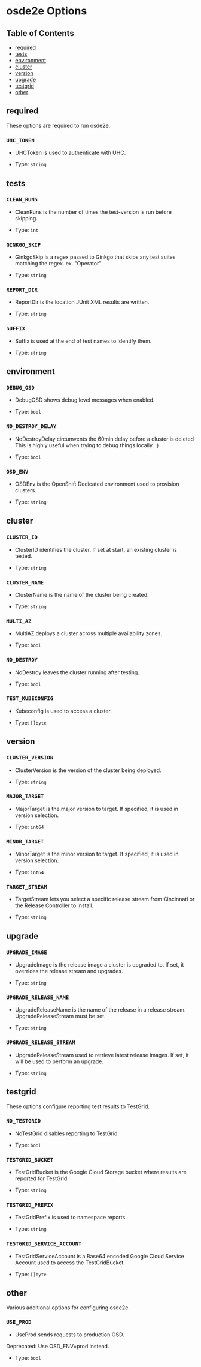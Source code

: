 # osde2e Options

## Table of Contents
- [required](#required)
- [tests](#tests)
- [environment](#environment)
- [cluster](#cluster)
- [version](#version)
- [upgrade](#upgrade)
- [testgrid](#testgrid)
- [other](#other)



## required
These options are required to run osde2e.

### `UHC_TOKEN`

- UHCToken is used to authenticate with UHC.

- Type: `string`

## tests


### `CLEAN_RUNS`

- CleanRuns is the number of times the test-version is run before skipping.

- Type: `int`

### `GINKGO_SKIP`

- GinkgoSkip is a regex passed to Ginkgo that skips any test suites matching the regex. ex. "Operator"

- Type: `string`

### `REPORT_DIR`

- ReportDir is the location JUnit XML results are written.

- Type: `string`

### `SUFFIX`

- Suffix is used at the end of test names to identify them.

- Type: `string`

## environment


### `DEBUG_OSD`

- DebugOSD shows debug level messages when enabled.

- Type: `bool`

### `NO_DESTROY_DELAY`

- NoDestroyDelay circumvents the 60min delay before a cluster is deleted
This is highly useful when trying to debug things locally. :)

- Type: `bool`

### `OSD_ENV`

- OSDEnv is the OpenShift Dedicated environment used to provision clusters.

- Type: `string`

## cluster


### `CLUSTER_ID`

- ClusterID identifies the cluster. If set at start, an existing cluster is tested.

- Type: `string`

### `CLUSTER_NAME`

- ClusterName is the name of the cluster being created.

- Type: `string`

### `MULTI_AZ`

- MultiAZ deploys a cluster across multiple availability zones.

- Type: `bool`

### `NO_DESTROY`

- NoDestroy leaves the cluster running after testing.

- Type: `bool`

### `TEST_KUBECONFIG`

- Kubeconfig is used to access a cluster.

- Type: `[]byte`

## version


### `CLUSTER_VERSION`

- ClusterVersion is the version of the cluster being deployed.

- Type: `string`

### `MAJOR_TARGET`

- MajorTarget is the major version to target. If specified, it is used in version selection.

- Type: `int64`

### `MINOR_TARGET`

- MinorTarget is the minor version to target. If specified, it is used in version selection.

- Type: `int64`

### `TARGET_STREAM`

- TargetStream lets you select a specific release stream from Cincinnati or the Release Controller to install.

- Type: `string`

## upgrade


### `UPGRADE_IMAGE`

- UpgradeImage is the release image a cluster is upgraded to. If set, it overrides the release stream and upgrades.

- Type: `string`

### `UPGRADE_RELEASE_NAME`

- UpgradeReleaseName is the name of the release in a release stream. UpgradeReleaseStream must be set.

- Type: `string`

### `UPGRADE_RELEASE_STREAM`

- UpgradeReleaseStream used to retrieve latest release images. If set, it will be used to perform an upgrade.

- Type: `string`

## testgrid
These options configure reporting test results to TestGrid.

### `NO_TESTGRID`

- NoTestGrid disables reporting to TestGrid.

- Type: `bool`

### `TESTGRID_BUCKET`

- TestGridBucket is the Google Cloud Storage bucket where results are reported for TestGrid.

- Type: `string`

### `TESTGRID_PREFIX`

- TestGridPrefix is used to namespace reports.

- Type: `string`

### `TESTGRID_SERVICE_ACCOUNT`

- TestGridServiceAccount is a Base64 encoded Google Cloud Service Account used to access the TestGridBucket.

- Type: `[]byte`

## other
Various additional options for configuring osde2e.

### `USE_PROD`

- UseProd sends requests to production OSD.

Deprecated: Use OSD_ENV=prod instead.

- Type: `bool`